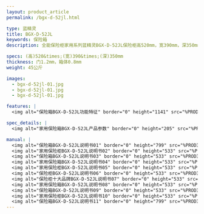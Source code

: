 ```yaml
---
layout: product_article
permalink: /bgx-d-52jl.html

type: 蓝精灵
title: BGX-D-52JL
keywords: 保险箱
description: 全能保险柜家用系列蓝精灵BGX-D-52JL保险柜高520mm，宽390mm，深350mm，净重45公斤，用户自由设置密码，杜绝撞码可能。

specs: (高)520&times;(宽)390&times;(深)350mm
thickness: 门1.2mm，箱体0.8mm
weight: 45公斤

images:
  - bgx-d-52jl-01.jpg
  - bgx-d-52jl-01.jpg
  - bgx-d-52jl-01.jpg

features: |
  <img alt="保险箱BGX-D-52JL功能特征" border="0" height="1141" src="%PRODIMGS%/bgx-gn.jpg" width="538" />

spec_details: |
  <img alt="家用保险箱BGX-D-52JL产品参数" border="0" height="205" src="%PRODIMGS%/bgx-cpcs.jpg" width="538" />

manual: |
  <img alt="保险箱BGX-D-52JL说明书01" border="0" height="799" src="%PRODIMGS%/bgx-sm01.jpg" width="528" />  
  <img alt="家用保险柜BGX-D-52JL说明书02" border="0" height="533" src="%PRODIMGS%/bgx-sm02.jpg" width="363" />  
  <img alt="保险箱BGX-D-52JL说明书03" border="0" height="533" src="%PRODIMGS%/bgx-sm03.jpg" width="363" />  
  <img alt="家用保险箱BGX-D-52JL说明书04" border="0" height="533" src="%PRODIMGS%/bgx-sm04.jpg" width="363" />  
  <img alt="家用保险柜BGX-D-52JL说明书05" border="0" height="533" src="%PRODIMGS%/bgx-sm05.jpg" width="363" />  
  <img alt="保险柜BGX-D-52JL说明书06" border="0" height="533" src="%PRODIMGS%/bgx-sm06.jpg" width="363" />  
  <img alt="保险柜十大品牌BGX-D-52JL说明书07" border="0" height="533" src="%PRODIMGS%/bgx-sm07.jpg" width="363" />  
  <img alt="家用保险箱BGX-D-52JL说明书08" border="0" height="533" src="%PRODIMGS%/bgx-sm08.jpg" width="363" />  
  <img alt="保险箱BGX-D-52JL说明书09" border="0" height="533" src="%PRODIMGS%/bgx-sm09.jpg" width="363" />  
  <img alt="家用保险柜BGX-D-52JL说明书10" border="0" height="533" src="%PRODIMGS%/bgx-sm10.jpg" width="363" />  
  <img alt="保险箱BGX-D-52JL说明书11" border="0" height="799" src="%PRODIMGS%/bgx-sm11.jpg" width="528" />
---
```

